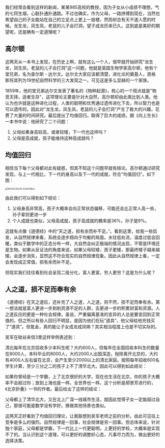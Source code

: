我们经常会看到这样的新闻，某某985高校的教授，因为子女从小成绩不理想，气的七窍生烟，心脏扑通扑通跳。不过也确实，作为父母，一路拼搏到现在，当然也希望自己的子女能站在自己的立足点上更上一层楼，然而却总有天不遂人愿的时候。龙生龙，凤生凤，老鼠的儿子会打洞，望子成龙历来已久。这到底是美好的期望呢，还是确有一定道理呢？



## 高尔顿

这两天从一本书上发现，在历史上啊，就有这么一个人，很早就开始研究"龙生龙，凤生凤，老鼠的儿子会打洞"这一问题，他就是英国生物学家高尔顿，他有个堂兄弟，名为查尔斯 - 达尔文。达尔文大家应该都清楚，进化论的奠基人，恩格斯将其列为19世纪自然科学的三大发现之一。可见这是多么显赫的一个家族。



1859年，他的堂兄弟达尔文发表了著名的《物种起源》，核心的一个观点就是"物竞天择，适者生存"，这项理论主要是针对大自然，高尔顿却由此类比到人类。他认为也许就是这种进化过程，人类的聪明和优秀通过遗传进化下去，所以智力也是可以遗传的。因此对"龙生龙，凤生凤，老鼠的儿子会打洞"产生了极大的兴趣，花费了大量的时间研究。最后提出了均值回归，取得了巨大的成绩。据《向上生长》一本书中说：他研究了二个问题：

1. 父母如果身高较高，或者较矮，下一代也这样吗？
2. 父母是高成就，孩子能维持这种高成就吗？

## 均值回归

相信当下每个父母都对此有疑惑，但其不知这个问题早就有结论。高尔顿通过研究发现，与上一代相比，下一代的身高以及下一代的成就，符合"均值回归"。如下图：

<img src="/Users/sunquan/writing/MyArticles/img/WX20230226-222621@2x.png" alt="WX20230226-222621@2x" style="zoom:50%;" />

由此我们可以得到如下结论：

1. 父母身高非常高，孩子大概率会向正常状态偏移，可能还会比正常人高一些，孙子辈则更进一步
2. 个人成就也类似，父母高成就，孩子高成就的概率是36%，孙子是9%。

这就有点像《道德经》中的“天之道，损有余而补不足。”。看到这里，给我一些启发，从自然规律来看，系统会逐步趋向于均衡的局面。水往低处流，温度过低会回暖，类似于数学中的正态分布一样，大自然会纠正极端的情况出现，不管是环境还是生物。如果从反证法的角度来说，如果父母较矮，孩子更矮，那最终矮子越来越矮，会逐步消失，显然这不符合现实的自然规律现象。因此从自然规律上看，一定会发现成正常值，损有余而补不足。



但现实我们往往看到社会呈现二级分化，富人更富，穷人更穷？这是为什么呢？

##  人之道，损不足而奉有余

《道德经》在天之道后，还补充了人之道，人之道，则不然，损不足而奉有余。第一想法就是富人更进一步剥削资源不足的人群，去更进一步的积累财富和资源。人之道反应的更是一种社会规律。虽说，严重偏离基准的变异的人总是要变回到正常值的，但之所以有些人回归不明显，是因为他们在玩“道具”，他父母给他充钱买了“道具”。但氪金，真的能让子女成龙成凤嘛？其实相当程度上也是不切实际的。



吴军在硅谷来信3里这样举例表述到：

清北每年在北京招收多少本科生呢？大约600人，但每年在全国招收本科生的数量在8000人，本科毕业的8000人，大约2000人出国深造，抛除离开北京的，大约有4000人左右留在北京，会产生至少2000以上的清北家庭。按照每年招收600名学生计算，至少三分之二的孩子上不了清华北大。因此可以得到如此结论：

如果你曾经是一个学霸，上了北京很好的大学，现在也生活在北京，你的孩子大概率不会超过你；放到上海也是一样。全世界也一样。这个分析是郝景芳进行的，《北京折叠》一书的作者。最后给出了这样的结论：

父母都上了清华北大，又在北上广深一线城市生活，就因此觉得子女一定能超过自己，那很可能是数学没有学好。换做其他场景也类似。



这两天正好看到了均值回归理论，让我联想到吴军老师之前的分析。由此可见往上竞争是多么的强烈。自然规律是一回事，社会规律是另一回事。但总体来说，针对独个家庭，父母都是学霸，下一代比上一代更聪明，上更好的学校，大概率是实现不了的。当认识到这个道理，可以更好的调整好心态，凡事尽力而为，做出更好的选择决策。